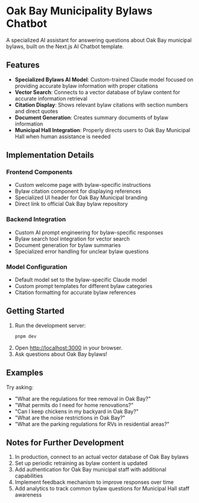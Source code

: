 # Oak Bay Municipality Bylaws Chatbot

A specialized AI assistant for answering questions about Oak Bay municipal bylaws, built on the Next.js AI Chatbot template.

## Features

- **Specialized Bylaws AI Model**: Custom-trained Claude model focused on providing accurate bylaw information with proper citations
- **Vector Search**: Connects to a vector database of bylaw content for accurate information retrieval
- **Citation Display**: Shows relevant bylaw citations with section numbers and direct quotes
- **Document Generation**: Creates summary documents of bylaw information
- **Municipal Hall Integration**: Properly directs users to Oak Bay Municipal Hall when human assistance is needed

## Implementation Details

### Frontend Components
- Custom welcome page with bylaw-specific instructions
- Bylaw citation component for displaying references
- Specialized UI header for Oak Bay Municipal branding
- Direct link to official Oak Bay bylaw repository

### Backend Integration
- Custom AI prompt engineering for bylaw-specific responses
- Bylaw search tool integration for vector search
- Document generation for bylaw summaries
- Specialized error handling for unclear bylaw questions

### Model Configuration
- Default model set to the bylaw-specific Claude model
- Custom prompt templates for different bylaw categories
- Citation formatting for accurate bylaw references

## Getting Started

1. Run the development server:
   ```bash
   pnpm dev
   ```
2. Open [http://localhost:3000](http://localhost:3000) in your browser.
3. Ask questions about Oak Bay bylaws!

## Examples

Try asking:
- "What are the regulations for tree removal in Oak Bay?"
- "What permits do I need for home renovations?"
- "Can I keep chickens in my backyard in Oak Bay?"
- "What are the noise restrictions in Oak Bay?"
- "What are the parking regulations for RVs in residential areas?"

## Notes for Further Development

1. In production, connect to an actual vector database of Oak Bay bylaws
2. Set up periodic retraining as bylaw content is updated
3. Add authentication for Oak Bay municipal staff with additional capabilities
4. Implement feedback mechanism to improve responses over time
5. Add analytics to track common bylaw questions for Municipal Hall staff awareness
